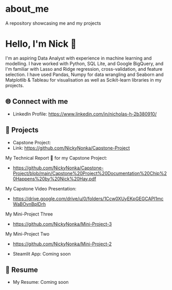 # about_me
A repository showcasing me and my projects

# Hello, I'm Nick 👋

I'm an aspiring Data Analyst with experience in machine learning and modelling. I have worked with Python, SQL Lite, and Google BigQuery, and I'm familiar with Lasso and Ridge regression, cross-validation, and feature selection. I have used Pandas, Numpy for data wrangling and Seaborn and Matplotlib & Tableau for visualisation as well as Scikit-learn libraries in my projects.

## 🌐 Connect with me
- LinkedIn Profile: https://www.linkedin.com/in/nicholas-h-2b380910/


## 📁 Projects
- Capstone Project:
- Link: https://github.com/NickyNonka/Capstone-Project

My Technical Report 📄 for my Capstone Project:
- https://github.com/NickyNonka/Capstone-Project/blob/main/Capstone%20Project%20Documentation%20Chip%20Happens%20by%20Nick%20Hay.pdf

My Capstone Video Presentation:
- https://drive.google.com/drive/u/0/folders/1Ccw0XUyEKpGEGCAPl1mcWaBOvnBplDrh

My Mini-Project Three
- https://github.com/NickyNonka/Mini-Project-3

My Mini-Project Two
- https://github.com/NickyNonka/Mini-Project-2

- Steamlit App: Coming soon

## 📄 Resume
- My Resume: Coming soon


